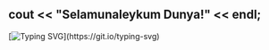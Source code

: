 ## cout << "Selamunaleykum Dunya!" << endl;
[![Typing SVG](https://readme-typing-svg.demolab.com?font=Code&weight=800&duration=5200&pause=1000&color=00BFFF&background=E4D0FF00&width=350&lines=I'm+a+CEPU+student!;%D0%9F%D1%80%D0%BE%D1%81%D1%82%D0%BE%D1%82%D0%B0+%E2%80%94+%D0%B7%D0%B0%D0%BB%D0%BE%D0%B3+%D0%BD%D0%B0%D0%B4%D0%B5%D0%B6%D0%BD%D0%BE%D1%81%D1%82%D0%B8.;%D0%AD%D1%82%D0%BE+%D0%BD%D0%B5+%D0%B1%D0%B0%D0%B3%2C+%D1%8D%D1%82%D0%BE+%D1%84%D0%B8%D1%87%D0%B0!)](https://git.io/typing-svg)


